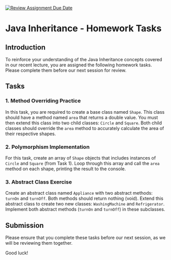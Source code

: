 [![Review Assignment Due Date](https://classroom.github.com/assets/deadline-readme-button-24ddc0f5d75046c5622901739e7c5dd533143b0c8e959d652212380cedb1ea36.svg)](https://classroom.github.com/a/2imNKSj1)
# Java Inheritance - Homework Tasks

## Introduction

To reinforce your understanding of the Java Inheritance concepts covered in our recent lecture, you are assigned the following homework tasks. Please complete them before our next session for review.

## Tasks

### 1. Method Overriding Practice

In this task, you are required to create a base class named `Shape`. This class should have a method named `area` that returns a double value. You must then extend this class into two child classes: `Circle` and `Square`. Both child classes should override the `area` method to accurately calculate the area of their respective shapes.

### 2. Polymorphism Implementation

For this task, create an array of `Shape` objects that includes instances of `Circle` and `Square` (from Task 1). Loop through this array and call the `area` method on each shape, printing the result to the console.

### 3. Abstract Class Exercise

Create an abstract class named `Appliance` with two abstract methods: `turnOn` and `turnOff`. Both methods should return nothing (void). Extend this abstract class to create two new classes: `WashingMachine` and `Refrigerator`. Implement both abstract methods (`turnOn` and `turnOff`) in these subclasses.

## Submission

Please ensure that you complete these tasks before our next session, as we will be reviewing them together.

Good luck!